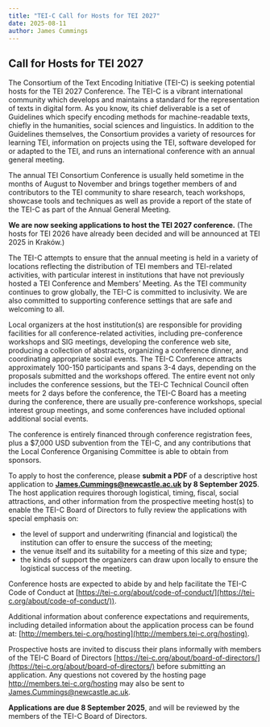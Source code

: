```yaml
---
title: "TEI-C Call for Hosts for TEI 2027"
date: 2025-08-11
author: James Cummings
---
```

## Call for Hosts for TEI 2027
The Consortium of the Text Encoding Initiative (TEI-C) is seeking potential hosts for the TEI 2027 Conference. The TEI-C is a vibrant international community which develops and maintains a standard for the representation of texts in digital form. As you know, its chief deliverable is a set of Guidelines which specify encoding methods for machine-readable texts, chiefly in the humanities, social sciences and linguistics. In addition to the Guidelines themselves, the Consortium provides a variety of resources for learning TEI, information on projects using the TEI, software developed for or adapted to the TEI, and runs an international conference with an annual general meeting.

The annual TEI Consortium Conference is usually held sometime in the months of August to November and brings together members of and contributors to the TEI community to share research, teach workshops, showcase tools and techniques as well as provide a report of the state of the TEI-C as part of the Annual General Meeting.

**We are now seeking applications to host the TEI 2027 conference.**
(The hosts for TEI 2026 have already been decided and will be announced at TEI 2025 in Kraków.)

The TEI-C attempts to ensure that the annual meeting is held in a variety of locations reflecting the distribution of TEI members and TEI-related activities, with particular interest in institutions that have not previously hosted a TEI Conference and Members’ Meeting. As the TEI community continues to grow globally, the TEI-C is committed to inclusivity. We are also committed to supporting conference settings that are safe and welcoming to all. 

Local organizers at the host institution(s) are responsible for providing facilities for all conference-related activities, including pre-conference workshops and SIG meetings, developing the conference web site, producing a collection of abstracts, organizing a conference dinner, and coordinating appropriate social events. The TEI-C Conference attracts approximately 100-150 participants and spans 3-4 days, depending on the proposals submitted and the workshops offered. The entire event not only includes the conference sessions, but the TEI-C Technical Council often meets for 2 days before the conference, the TEI-C Board has a meeting during the conference, there are usually pre-conference workshops, special interest group meetings, and some conferences have included optional additional social events. 

The conference is entirely financed through conference registration fees, plus a $7,000 USD subvention from the TEI-C, and any contributions that the Local Conference Organising Committee is able to obtain from sponsors.

To apply to host the conference, please **submit a PDF** of a descriptive host application to **James.Cummings@newcastle.ac.uk by 8 September 2025**. The host application requires thorough logistical, timing, fiscal, social attractions, and other information from the prospective meeting host(s) to enable the TEI-C Board of Directors to fully review the applications with special emphasis on:
- the level of support and underwriting (financial and logistical) the institution can offer to ensure the success of the meeting;
- the venue itself and its suitability for a meeting of this size and type;
- the kinds of support the organizers can draw upon locally to ensure the logistical success of the meeting. 

Conference hosts are expected to abide by and help facilitate the TEI-C Code of Conduct at [https://tei-c.org/about/code-of-conduct/](https://tei-c.org/about/code-of-conduct/)). 

Additional information about conference expectations and requirements, including detailed information about the application process can be found at: [http://members.tei-c.org/hosting](http://members.tei-c.org/hosting).

Prospective hosts are invited to discuss their plans informally with members of the TEI-C Board of Directors [https://tei-c.org/about/board-of-directors/](https://tei-c.org/about/board-of-directors/) before submitting an application. Any questions not covered by the hosting page http://members.tei-c.org/hosting may also be sent to James.Cummings@newcastle.ac.uk. 

**Applications are due 8 September 2025**, and will be reviewed by the members of the TEI-C Board of Directors. 
